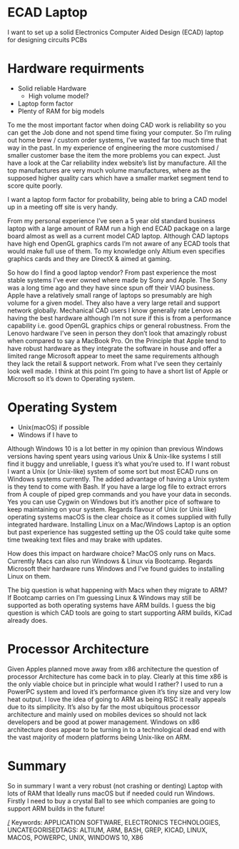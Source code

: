 ECAD Laptop
===========

I want to set up a solid Electronics Computer Aided Design (ECAD) laptop for designing circuits PCBs

# Hardware requirments

* Solid reliable Hardware
  * High volume model?
* Laptop form factor
* Plenty of RAM for big models

To me the most important factor when doing CAD work is reliability so you can get the Job done and not spend time fixing your computer. So I’m ruling out home brew / custom order systems, I’ve wasted far too much time that way in the past. In my experience of engineering the more customised / smaller customer base the item the more problems you can expect. Just have a look at the Car reliability index website’s list by manufacture. All the top manufactures are very much volume manufactures, where as the supposed higher quality cars which have a smaller market segment tend to score quite poorly.

I want a laptop form factor for probability, being able to bring a CAD model up in a meeting off site is very handy.

From my personal experience I’ve seen a 5 year old standard business laptop with a large amount of RAM run a high end ECAD package on a large board almost as well as a current model CAD laptop. Although CAD laptops have high end OpenGL graphics cards I’m not aware of any ECAD tools that would make full use of them. To my knowledge only Altium even specifies graphics cards and they are DirectX & aimed at gaming.

So how do I find a good laptop vendor? From past experience the most stable systems I’ve ever owned where made by Sony and Apple. The Sony was a long time ago and they have since spun off their VIAO business. Apple have a relatively small range of laptops so presumably are high volume for a given model. They also have a very large retail and support network globally. Mechanical CAD users I know generally rate Lenovo as having the best hardware although I’m not sure if this is from a performance capability i.e. good OpenGL graphics chips or general robustness. From the Lenovo hardware I’ve seen in person they don’t look that amazingly robust when compared to say a MacBook Pro. On the Principle that Apple tend to have robust hardware as they integrate the software in house and offer a limited range Microsoft appear to meet the same requirements although they lack the retail & support network. From what I’ve seen they certainly look well made. I think at this point I’m going to have a short list of Apple or Microsoft so it’s down to Operating system.

# Operating System

* Unix(macOS) if possible
* Windows if I have to

Although Windows 10 is a lot better in my opinion than previous Windows versions having spent years using various Unix & Unix-like systems I still find it buggy and unreliable, I guess it’s what you’re used to. If I want robust I want a Unix (or Unix-like) system of some sort but most ECAD runs on Windows systems currently. The added advantage of having a Unix system is they tend to come with Bash. If you have a large log file to extract errors from A couple of piped grep commands and you have your data in seconds. Yes you can use Cygwin on Windows but it’s another pice of software to keep maintaining on your system. Regards flavour of Unix (or Unix like) operating systems macOS is the clear choice as it comes supplied with fully integrated hardware. Installing Linux on a Mac/Windows Laptop is an option but past experience has suggested setting up the OS could take quite some time tweaking text files and may brake with updates.

How does this impact on hardware choice? MacOS only runs on Macs. Currently Macs can also run Windows & Linux via Bootcamp. Regards Microsoft their hardware runs Windows and I’ve found guides to installing Linux on them.

The big question is what happening with Macs when they migrate to ARM? If Bootcamp carries on I’m guessing Linux & Windows may still be supported as both operating systems have ARM builds. I guess the big question is which CAD tools are going to start supporting ARM builds, KiCad already does.

# Processor Architecture

Given Apples planned move away from x86 architecture the question of processor Architecture has come back in to play. Clearly at this time x86 is the only viable choice but in principle what would I rather? I used to run a PowerPC system and loved it’s performance given it’s tiny size and very low heat output. I love the idea of going to ARM as being RISC it really appeals due to its simplicity. It’s also by far the most ubiquitous processor architecture and mainly used on mobiles devices so should not lack developers and be good at power management. Windows on x86 architecture does appear to be turning in to a technological dead end with the vast majority of modern platforms being Unix-like on ARM.

# Summary

So in summary I want a very robust (not crashing or denting) Laptop with lots of RAM that Ideally runs macOS but if needed could run Windows. Firstly I need to buy a crystal Ball to see which companies are going to support ARM builds in the future!

[/](/)
Keywords: APPLICATION SOFTWARE, ELECTRONICS TECHNOLOGIES, UNCATEGORISEDTAGS: ALTIUM, ARM, BASH, GREP, KICAD, LINUX, MACOS, POWERPC, UNIX, WINDOWS 10, X86